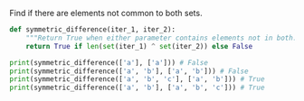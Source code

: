 Find if there are elements not common to both sets.
```python
def symmetric_difference(iter_1, iter_2):
    """Return True when either parameter contains elements not in both."""
    return True if len(set(iter_1) ^ set(iter_2)) else False
```
```python
print(symmetric_difference(['a'], ['a'])) # False
print(symmetric_difference(['a', 'b'], ['a', 'b'])) # False
print(symmetric_difference(['a', 'b', 'c'], ['a', 'b'])) # True
print(symmetric_difference(['a', 'b'], ['a', 'b', 'c'])) # True
```